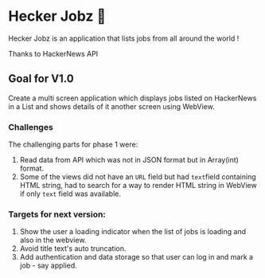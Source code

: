 # Hecker Jobz 💼

Hecker Jobz is an application that lists jobs from all around the world !

Thanks to HackerNews API


## Goal for V1.0

Create a multi screen application which displays jobs listed on HackerNews in a List and shows details of it another screen using WebView.

### Challenges
The challenging parts for phase 1 were:
1. Read data from API which was not in JSON format but in Array(int) format.
2. Some of the views did not have an `URL` field but had `text`field containing HTML string, had to search for a way to render HTML string in WebView if only `text` field was available.


### Targets for next version:
1. Show the user a loading indicator when the list of jobs is loading and also in the webview.
2. Avoid title text's auto truncation.
3. Add authentication and data storage so that user can log in and mark a job - say applied.
